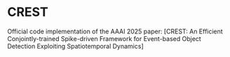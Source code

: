 # CREST
Official code implementation of the AAAI 2025 paper: [CREST: An Efficient Conjointly-trained Spike-driven Framework for Event-based Object Detection Exploiting Spatiotemporal Dynamics]
